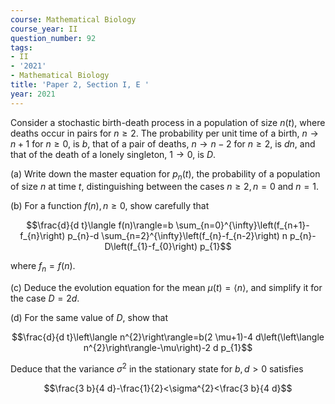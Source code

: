 ```yaml
---
course: Mathematical Biology
course_year: II
question_number: 92
tags:
- II
- '2021'
- Mathematical Biology
title: 'Paper 2, Section I, E '
year: 2021
---
```




Consider a stochastic birth-death process in a population of size $n(t)$, where deaths occur in pairs for $n \geqslant 2$. The probability per unit time of a birth, $n \rightarrow n+1$ for $n \geqslant 0$, is $b$, that of a pair of deaths, $n \rightarrow n-2$ for $n \geqslant 2$, is $d n$, and that of the death of a lonely singleton, $1 \rightarrow 0$, is $D$.

(a) Write down the master equation for $p_{n}(t)$, the probability of a population of size $n$ at time $t$, distinguishing between the cases $n \geqslant 2, n=0$ and $n=1$.

(b) For a function $f(n), n \geqslant 0$, show carefully that

$$\frac{d}{d t}\langle f(n)\rangle=b \sum_{n=0}^{\infty}\left(f_{n+1}-f_{n}\right) p_{n}-d \sum_{n=2}^{\infty}\left(f_{n}-f_{n-2}\right) n p_{n}-D\left(f_{1}-f_{0}\right) p_{1}$$

where $f_{n}=f(n)$.

(c) Deduce the evolution equation for the mean $\mu(t)=\langle n\rangle$, and simplify it for the case $D=2 d$.

(d) For the same value of $D$, show that

$$\frac{d}{d t}\left\langle n^{2}\right\rangle=b(2 \mu+1)-4 d\left(\left\langle n^{2}\right\rangle-\mu\right)-2 d p_{1}$$

Deduce that the variance $\sigma^{2}$ in the stationary state for $b, d>0$ satisfies

$$\frac{3 b}{4 d}-\frac{1}{2}<\sigma^{2}<\frac{3 b}{4 d}$$